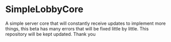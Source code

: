 # SimpleLobbyCore

A simple server core that will constantly receive updates to implement more things, this beta has many errors that will be fixed little by little. This repository will be kept updated. Thank you
